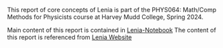 This report of core concepts of Lenia is part of the PHYS064: Math/Comp Methods for Physicists course at Harvey Mudd College, Spring 2024.

Main content of this report is contained in [Lenia-Notebook](./NOngarjvaja_Lenia.ipynb)
The content of this report is referenced from [Lenia Website](https://chakazul.github.io/lenia.html#Papers)
